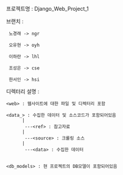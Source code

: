 프로젝트명 : Django_Web_Project_1

브랜치 :
	 
	 노경래 -> ngr
	 
	 오유현 -> oyh
	 
	 이하란 -> lhl
	 
	 조성은 -> cse
	 
	 한서인 -> hsi
	 

디렉터리 설명 :

	<web> : 웹사이트에 대한 파일 및 디렉터리 포함
	
	<data_> : 수집한 데이터 및 소스코드가 포함되어있음
	      |  	     
	       ---<ref> : 참고자료
	      |
	       ---<source> : 크롤링 소스
  	      |
	       ---<data> : 수집한 데이터


	<db_models> : 현 프로젝트의 DB모델이 포함되어있음
